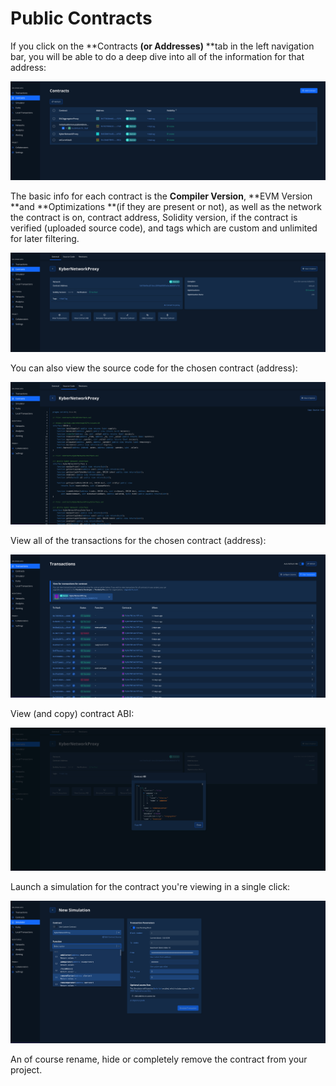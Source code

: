 # Public Contracts

If you click on the **Contracts **(or **Addresses**)** **tab in the left navigation bar, you will be able to do a deep dive into all of the information for that address:

![](<../../.gitbook/assets/Screenshot 2021-10-14 at 15.24.49.png>)

The basic info for each contract is the **Compiler Version**, **EVM Version **and **Optimizations **(if they are present or not), as well as the network the contract is on, contract address, Solidity version, if the contract is verified (uploaded source code), and tags which are custom and unlimited for later filtering.

![](<../../.gitbook/assets/Screenshot 2021-10-14 at 15.25.07.png>)

You can also view the source code for the chosen contract (address):

![](<../../.gitbook/assets/Screenshot 2021-10-14 at 15.29.43.png>)

View all of the transactions for the chosen contract (address):

![](<../../.gitbook/assets/Screenshot 2021-10-14 at 15.30.54.png>)

View (and copy) contract ABI:

![](<../../.gitbook/assets/Screenshot 2021-10-14 at 15.34.02.png>)

Launch a simulation for the contract you're viewing in a single click:

![](<../../.gitbook/assets/Screenshot 2021-10-14 at 15.34.48.png>)

An of course rename, hide or completely remove the contract from your project.
